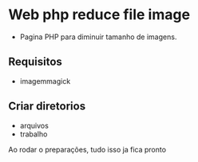 # Web php reduce file image
* Pagina PHP para diminuir tamanho de imagens.

## Requisitos
* imagemmagick

## Criar diretorios 
* arquivos
* trabalho

Ao rodar o preparações, tudo isso ja fica pronto